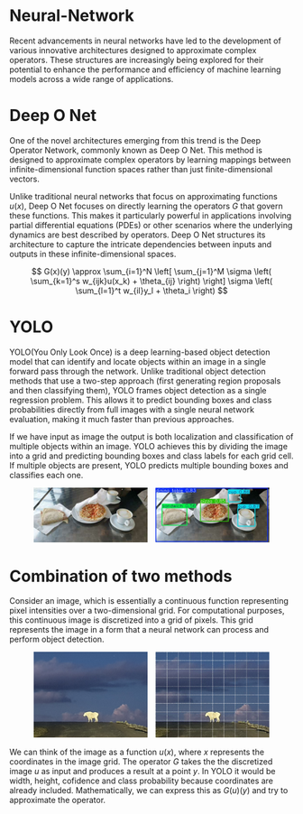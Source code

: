 
# Neural-Network
Recent advancements in neural networks have led to the development of various innovative architectures designed to approximate complex operators. These structures are increasingly being explored for their potential to enhance the performance and efficiency of machine learning models across a wide range of applications.
# Deep O Net
One of the novel architectures emerging from this trend is the Deep Operator Network, commonly known as Deep O Net. This method is designed to approximate complex operators by learning mappings between infinite-dimensional function spaces rather than just finite-dimensional vectors. 

Unlike traditional neural networks that focus on approximating functions $u(x)$, Deep O Net focuses on directly learning the operators $G$ that govern these functions. This makes it particularly powerful in applications involving partial differential equations (PDEs) or other scenarios where the underlying dynamics are best described by operators. Deep O Net structures its architecture to capture the intricate dependencies between inputs and outputs in these infinite-dimensional spaces.

$$
G(x)(y) \approx \sum_{i=1}^N \left[ \sum_{j=1}^M \sigma \left( \sum_{k=1}^s w_{ijk}u(x_k) + \theta_{ij} \right) \right] \sigma \left( \sum_{l=1}^t w_{il}y_l + \theta_i \right)
$$


# YOLO

YOLO(You Only Look Once) is a deep learning-based object detection model that can identify and locate objects within an image in a single forward pass through the network. Unlike traditional object detection methods that use a two-step approach (first generating region proposals and then classifying them), YOLO frames object detection as a single regression problem. This allows it to predict bounding boxes and class probabilities directly from full images with a single neural network evaluation, making it much faster than previous approaches.

If we have input as image the output is both localization and classification of multiple objects within an image. YOLO achieves this by dividing the image into a grid and predicting bounding boxes and class labels for each grid cell. If multiple objects are present, YOLO predicts multiple bounding boxes and classifies each one.


<div align="center">
  <img width="40%" src="https://raw.githubusercontent.com/2lineok/Neural-Network-combination/main/YOLO/data/3221.jpg" style="display: inline-block; margin-right: 10px;">
  <img width="40%" src="https://raw.githubusercontent.com/2lineok/Neural-Network-combination/main/YOLO/runs/detect/predict2/3221.jpg" style="display: inline-block;">
</div>


# Combination of two methods

Consider an image, which is essentially a continuous function representing pixel intensities over a two-dimensional grid. For computational purposes, this continuous image is discretized into a grid of pixels. This grid represents the image in a form that a neural network can process and perform object detection.

<div align="center">
  <img width="40%" src="https://raw.githubusercontent.com/2lineok/Neural-Network-combination/main/Explanation/goat_image.jpg" style="display: inline-block; margin-right: 10px;">
  <img width="40%" src="https://raw.githubusercontent.com/2lineok/Neural-Network-combination/main/Explanation/goat_image_with_grid.jpg" style="display: inline-block;">
</div>

We can think of the image as a function $u(x)$, where $x$ represents the coordinates in the image grid. The operator $G$ takes the the discretized image $u$ as input and produces a result at a point $y$. In YOLO it would be width, height, cofidence and class probability because coordinates are already included. Mathematically, we can express this as $G(u)(y)$ and try to approximate the operator.